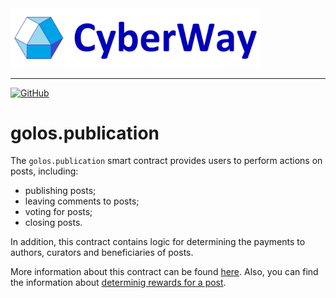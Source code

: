<img width="400" src="../docs/logo.jpg" />  

***  
[![GitHub](https://img.shields.io/github/license/cyberway/cyberway.contracts.svg)](https://github.com/cyberway/cyberway.contracts/blob/master/LICENSE)

# golos.publication

The `golos.publication` smart contract provides users to perform actions on posts, including:
  * publishing posts;
  * leaving comments to posts;
  * voting for posts;
  * closing posts.  
  
In addition, this contract contains logic for determining the payments to authors, curators and beneficiaries of posts.  

More information about this contract can be found [here](https://cyberway.gitbook.io/en/devportal/application_contracts/golos_contracts/golos.publication_contract). Also, you can find the information about [determinig rewards for a post](https://cyberway.gitbook.io/en/devportal/application_contracts/golos_contracts/rewards_definition).
